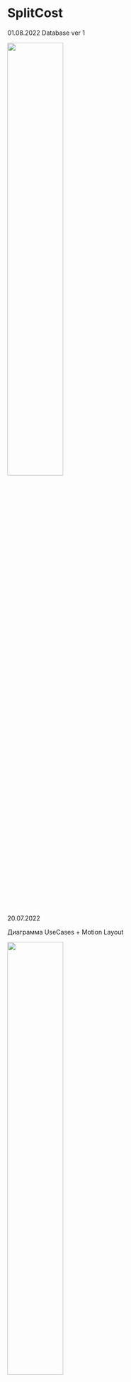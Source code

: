 # SplitCost


01.08.2022 Database ver 1

<img src="https://user-images.githubusercontent.com/93651407/182122366-94206421-f612-49c0-bdfb-862955f7b824.png" width=50% height=50%>



20.07.2022

Диаграмма UseCases + Motion Layout 

<img src="https://user-images.githubusercontent.com/93651407/179787687-594b7eb5-aa32-441f-b7f4-45f8292bd467.png" width=50% height=50%>

<img src="https://user-images.githubusercontent.com/93651407/179818086-378e011a-d53b-4277-90e0-00efea08ae50.jpg" width=50% height=50%>

<img src="https://user-images.githubusercontent.com/93651407/179818092-2b8c7734-a439-4f53-bf77-9d1931eedde0.jpg" width=50% height=50%>

